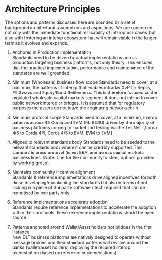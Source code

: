 # Architecture Principles

The options and patterns discussed here are bounded by a set of background architectural assumptions and aspirations. We are concerned not only with the immediate functional realisability of interop use cases, but also with fostering an interop ecosystem that will remain viable in the longer term as it evolves and expands.

1. Anchored in Production implementation  
Standards need to be driven by actual implementations across production targeting business platforms, not only theory. This ensures that the practical implementation, performance and maintenance of the standards are well grounded.

2. Minimum (Wholesale) business flow scope 
Standards need to cover, at a minimum, the patterns of interop that enables intraday XvP for Repos, FX Swaps and Equity/Bond Settlements. This is therefore focused on the regulated wholesale capital markets segment, it does not intend to cover public network interop or bridges. It is assumed that for regulatory purposes the assets do not leave the originating network/chain.

3. Minimum protocol scope 
Standards need to cover, at a minimum, interop patterns across R3 Corda and EVM (HL BESU) driven by the majority of business platforms coming to market and testing via the TestNet. [Corda 4/5 to Corda 4/5, Corda 4/5 to EVM, EVM to EVM]

4. Aligned to relevant standards body 
Standards need to be seeded to the relevant standards body where it can be credibly supported. This standard is cross protocol (ie not EEA) and across capital markets business lines. [Note: One for the community to steer, options provided by working group].

5. Maintains community incentive alignment  
Standards & reference implementations drive aligned incentives for both those developing/maintaining the standards but also in terms of not locking in a piece of 3rd party software / tech required that can be monetised by one party only.

6. Reference implementations accelerate adoption  
Standards require reference implementations to accelerate the adoption within their protocols, these reference implementations should be open source 

7. Patterns anchored around Wallet/Asset holders not bridges in the first instance   
New DLT business platforms are natively designed to operate without message brokers and their standard patterns will revolve around the banks (wallet/asset holders) deploying the required interop orchestration (based on reference implementations)

